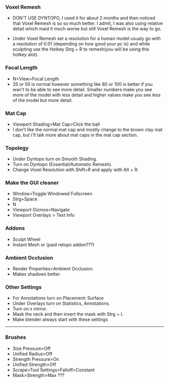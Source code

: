 ### Voxel Remesh
  - DON'T USE DYNTOPO, I used it for about 2 months and then noticed that Voxel Remesh is so so much better. I admit, I was also using relative detail which maid it much worse       but still Voxel Remesh is the way to go.

  - Under Voxel Remesh set a resolution for a human modeI usualy go with a resolution of 0.01 (depending on how good your pc is) and while sculpting use the Hotkey Strg + R to       remesh(you will be using this hotkey alot).

### Focal Length
  - N>View>Focal Length
  - 35 or 50 is normal however something like 80 or 100 is better if you wan't to be able to see more detail. Smaller numbers make you see more of the model with less detail and     higher values make you see less of the model but more detail.

### Mat Cap
  - Viewport Shading>Mat Cap>Click the ball
  - I don't like the normal mat cap and mostly change to the brown clay mat cap, but I'll talk more about mat caps in the mat cap section.

### Topolegy
  - Under Dyntopo turn on Smooth Shading.
  - Turn on Dyntopo (Essential/Automatic Remesh).
  - Change Voxel Resolution with Shift+R and apply with Alt + R.

### Make the GUI cleaner
  - Window>Toggle Windowed Fullscreen
  - Strg+Space
  - N
  - Viewport Gizmos>Navigate
  - Viewport Overlays > Text Info

### Addons
  - Sculpt Wheel
  - Instant Mesh or (paid retopo addon???)

### Ambient Occlusion
  - Render Properties>Ambient Occlusion.
  - Makes shadows better.

### Other Settings
  - For Annotations turn on Placement: Surface
  - Under Overlays turn on Statistics, Annotations.
  - Turn on x mirror.
  - Mask the neck and then invert the mask with Strg + I.
  - Make blender always start with these settings
 ----
### Brushes
  - Size Pressure>Off
  - Unified Radius>Off
  - Strength Pressure>On
  - Unified Strength>Off
  - Scrape>Tool Settings>Falloff>Constant
  - Mask>Strength>Max ???

